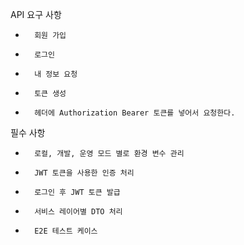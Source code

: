 API 요구 사항
* 		회원 가입
* 		로그인
* 		내 정보 요청
* 		토큰 생성
* 		헤더에 Authorization Bearer 토큰를 넣어서 요청한다.

필수 사항
* 		로컬, 개발, 운영 모드 별로 환경 변수 관리
* 		JWT 토큰을 사용한 인증 처리
* 		로그인 후 JWT 토큰 발급
* 		서비스 레이어별 DTO 처리
* 		E2E 테스트 케이스